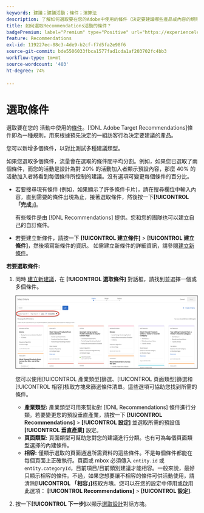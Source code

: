 ```yaml
---
keywords: 建議；建議活動；條件；演算法
description: 了解如何選取要在您的Adobe中使用的條件（決定要建議哪些產品或內容的規則） [!DNL Target] Recommendations活動。
title: 如何選取Recommendations活動的條件？
badgePremium: label="Premium" type="Positive" url="https://experienceleague.adobe.com/docs/target/using/introduction/intro.html?lang=en#premium newtab=true" tooltip="See what's included in Target Premium."
feature: Recommendations
exl-id: 119227ec-88c3-4de9-b2cf-f7d5fa2e98f6
source-git-commit: bde5506033fbca1577fad1cda1af203702fc4bb3
workflow-type: tm+mt
source-wordcount: '403'
ht-degree: 74%

---
```


# 選取條件

選取要在您的 活動中使用的[條件](/help/main/c-recommendations/c-algorithms/algorithms.md)。[!DNL Adobe Target Recommendations]條件即為一種規則，用來根據預先決定的一組訪客行為決定要建議的產品。

您可以新增多個條件，以對比測試多種建議類型。

如果您選取多個條件，流量會在選取的條件間平均分割。例如，如果您已選取了兩個條件，而您的活動是設計為對 20% 的活動加入者顯示預設內容，那麼 40% 的活動加入者將看到每個條件所控制的建議。沒有選項可變更每個條件的百分比。

* 若要搜尋現有條件 (例如，如果顯示了許多條件卡片)，請在搜尋欄位中輸入內容，直到需要的條件出現為止，接著選取條件，然後按一下&#x200B;**[!UICONTROL 「完成」]**。

   有些條件是由 [!DNL Recommendations] 提供。您和您的團隊也可以建立自己的自訂條件。

* 若要建立新條件，請按一下 **[!UICONTROL 建立條件]** > **[!UICONTROL 建立條件]**，然後填寫新條件的資訊。 如需建立新條件的詳細資訊，請參閱[建立新條件](/help/main/c-recommendations/c-algorithms/create-new-algorithm.md#task_8A9CB465F28D44899F69F38AD27352FE)。

**若要選取條件:**

1. 同時 [建立新建議](/help/main/c-recommendations/t-create-recs-activity/create-recs-activity.md#task_6874328773C64C44A73F0A130AD3F96F)，在 **[!UICONTROL 選取條件]** 對話框，請找到並選擇一個或多個條件。

   ![選取條件對話方塊](/help/main/c-recommendations/t-create-recs-activity/assets/filters.png)

   您可以使用[!UICONTROL 產業類型]篩選、[!UICONTROL 頁面類型]篩選和[!UICONTROL 相容]核取方塊來篩選條件清單。這些選項可協助您找到所需的條件。

   * **產業類型:** 產業類型可用來幫助對 [!DNL Recommendations] 條件進行分類。若要變更您的預設垂直產業，請按一下 **[!UICONTROL Recommendations]** > **[!UICONTROL 設定]** 並選取所需的預設值 **[!UICONTROL 垂直產業]** 設定。
   * **頁面類型:** 頁面類型可幫助您對您的建議進行分類。也有可為每個頁面類型選擇的內建條件。
   * **相容:** 僅顯示選取的頁面通過所需資料的這些條件。不是每個條件都能在每個頁面上正確執行。頁面或 mbox 必須傳入 `entity.id` 或 `entity.categoryId`，目前項目/目前類別建議才能相容。一般來說，最好只顯示相容的條件。不過，如果您想要讓不相容的條件可供活動使用，請清除&#x200B;**[!UICONTROL 「相容」]**&#x200B;核取方塊。您可以在您的設定中停用或啟用此選項： **[!UICONTROL Recommendations]** > **[!UICONTROL 設定]**.

1. 按一下&#x200B;**[!UICONTROL 下一步]**&#x200B;以顯示[選取設計](/help/main/c-recommendations/c-design-overview/design-overview.md)對話方塊。
